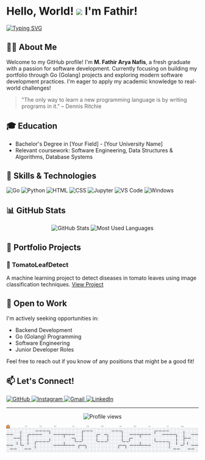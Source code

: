 # Hello, World! <img src="https://media.giphy.com/media/hvRJCLFzcasrR4ia7z/giphy.gif" width="30px"> I'm Fathir!

[![Typing SVG](https://readme-typing-svg.herokuapp.com?font=Fira+Code&pause=1000&color=F7F7F7&width=435&lines=Fresh+Graduate+Developer;Go+Enthusiast;Always+learning+new+things)](https://git.io/typing-svg)

## 👨‍💻 About Me

Welcome to my GitHub profile! I'm **M. Fathir Arya Nafis**, a fresh graduate with a passion for software development. Currently focusing on building my portfolio through Go (Golang) projects and exploring modern software development practices. I'm eager to apply my academic knowledge to real-world challenges!

> "The only way to learn a new programming language is by writing programs in it." – Dennis Ritchie

## 🎓 Education

- Bachelor's Degree in [Your Field] - [Your University Name]
- Relevant coursework: Software Engineering, Data Structures & Algorithms, Database Systems

## 🚀 Skills & Technologies

<p align="left">
  <img src="https://img.shields.io/badge/Go-00ADD8?style=for-the-badge&logo=go&logoColor=white" alt="Go"/>
  <img src="https://img.shields.io/badge/Python-3776AB?style=for-the-badge&logo=python&logoColor=white" alt="Python"/>
  <img src="https://img.shields.io/badge/HTML5-E34F26?style=for-the-badge&logo=html5&logoColor=white" alt="HTML"/>
  <img src="https://img.shields.io/badge/CSS3-1572B6?style=for-the-badge&logo=css3&logoColor=white" alt="CSS"/>
  <img src="https://img.shields.io/badge/Jupyter-F37626.svg?&style=for-the-badge&logo=Jupyter&logoColor=white" alt="Jupyter"/>
  <img src="https://img.shields.io/badge/VS_Code-0078D4?style=for-the-badge&logo=visual%20studio%20code&logoColor=white" alt="VS Code"/>
  <img src="https://img.shields.io/badge/Windows-0078D6?style=for-the-badge&logo=windows&logoColor=white" alt="Windows"/>
</p>

## 📊 GitHub Stats

<p align="center">
  <img src="https://github-readme-stats.vercel.app/api?username=fathirarya&show_icons=true&theme=radical" alt="GitHub Stats" height="165"/>
  <img src="https://github-readme-stats.vercel.app/api/top-langs/?username=fathirarya&layout=compact&theme=radical" alt="Most Used Languages" height="165"/>
</p>

## 📌 Portfolio Projects

### 🍅 TomatoLeafDetect
A machine learning project to detect diseases in tomato leaves using image classification techniques.
[View Project](https://github.com/fathirarya/TomatoLeafDetect)

## 💼 Open to Work

I'm actively seeking opportunities in:
- Backend Development
- Go (Golang) Programming
- Software Engineering
- Junior Developer Roles

Feel free to reach out if you know of any positions that might be a good fit!

## 📫 Let's Connect!

<p align="left">
  <a href="https://github.com/fathirarya" target="_blank">
    <img src="https://img.shields.io/badge/GitHub-100000?style=for-the-badge&logo=github&logoColor=white" alt="GitHub"/>
  </a>
  <a href="https://instagram.com/fathirarya12" target="_blank">
    <img src="https://img.shields.io/badge/Instagram-E4405F?style=for-the-badge&logo=instagram&logoColor=white" alt="Instagram"/>
  </a>
  <a href="mailto:fathirarya2002@gmail.com">
    <img src="https://img.shields.io/badge/Gmail-D14836?style=for-the-badge&logo=gmail&logoColor=white" alt="Gmail"/>
  </a>
  <!-- Consider adding LinkedIn if you have it -->
  <a href="https://linkedin.com/in/yourprofile" target="_blank">
    <img src="https://img.shields.io/badge/LinkedIn-0077B5?style=for-the-badge&logo=linkedin&logoColor=white" alt="LinkedIn"/>
  </a>
</p>

---

<p align="center">
  <img src="https://komarev.com/ghpvc/?username=fathirarya&color=blueviolet&style=flat-square&label=Profile+Views" alt="Profile views"/>
</p>

<!-- Looking forward to connecting with potential employers and collaborators! -->

<picture>
  <source media="(prefers-color-scheme: dark)" srcset="https://raw.githubusercontent.com/fathirarya/fathirarya/output/pacman-contribution-graph-dark.svg">
  <source media="(prefers-color-scheme: light)" srcset="https://raw.githubusercontent.com/fathirarya/fathirarya/output/pacman-contribution-graph.svg">
  <img alt="pacman contribution graph" src="https://raw.githubusercontent.com/fathirarya/fathirarya/output/pacman-contribution-graph.svg">
</picture>

###

